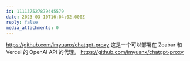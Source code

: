 ```yaml
---
id: 111137527879445579
date: 2023-03-10T16:04:02.000Z
reply: false
media_attachments: 0
---
```


https://github.com/imyuanx/chatgpt-proxy 这是一个可以部署在 Zeabur 和 Vercel 的 OpenAI API 的代理。 https://github.com/imyuanx/chatgpt-proxy

